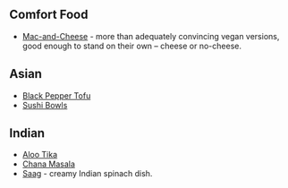 ## Comfort Food
* [Mac-and-Cheese](mac-and-cheese.md) - more than adequately convincing vegan versions, good enough to stand on their own – cheese or no-cheese.

## Asian
* [Black Pepper Tofu](black-pepper-tofu.md)
* [Sushi Bowls](sushi-bowls.md)

## Indian
* [Aloo Tika](aloo-tika.md)
* [Chana Masala](chana-masala.md)
* [Saag](saag.md) - creamy Indian spinach dish.
